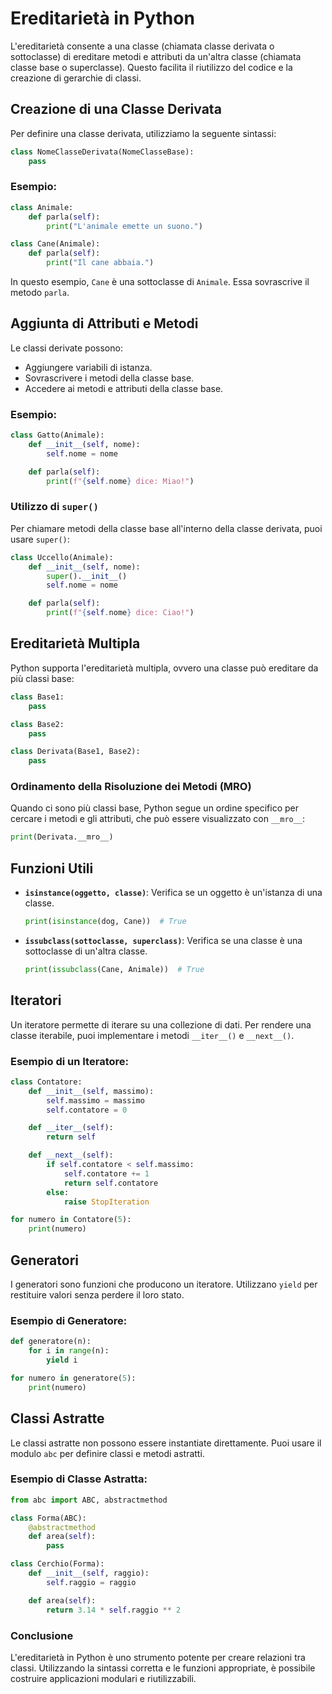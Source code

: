 # Ereditarietà in Python

L'ereditarietà consente a una classe (chiamata classe derivata o sottoclasse) di ereditare metodi e attributi da un'altra classe (chiamata classe base o superclasse). Questo facilita il riutilizzo del codice e la creazione di gerarchie di classi.

## Creazione di una Classe Derivata

Per definire una classe derivata, utilizziamo la seguente sintassi:

```python
class NomeClasseDerivata(NomeClasseBase):
    pass
```

### Esempio:
```python
class Animale:
    def parla(self):
        print("L'animale emette un suono.")

class Cane(Animale):
    def parla(self):
        print("Il cane abbaia.")
```

In questo esempio, `Cane` è una sottoclasse di `Animale`. Essa sovrascrive il metodo `parla`.

## Aggiunta di Attributi e Metodi

Le classi derivate possono:
- Aggiungere variabili di istanza.
- Sovrascrivere i metodi della classe base.
- Accedere ai metodi e attributi della classe base.

### Esempio:
```python
class Gatto(Animale):
    def __init__(self, nome):
        self.nome = nome

    def parla(self):
        print(f"{self.nome} dice: Miao!")
```

### Utilizzo di `super()`
Per chiamare metodi della classe base all'interno della classe derivata, puoi usare `super()`:

```python
class Uccello(Animale):
    def __init__(self, nome):
        super().__init__()
        self.nome = nome

    def parla(self):
        print(f"{self.nome} dice: Ciao!")
```

## Ereditarietà Multipla

Python supporta l'ereditarietà multipla, ovvero una classe può ereditare da più classi base:

```python
class Base1:
    pass

class Base2:
    pass

class Derivata(Base1, Base2):
    pass
```

### Ordinamento della Risoluzione dei Metodi (MRO)
Quando ci sono più classi base, Python segue un ordine specifico per cercare i metodi e gli attributi, che può essere visualizzato con `__mro__`:

```python
print(Derivata.__mro__)
```

## Funzioni Utili

- **`isinstance(oggetto, classe)`**: Verifica se un oggetto è un'istanza di una classe.
  
  ```python
  print(isinstance(dog, Cane))  # True
  ```

- **`issubclass(sottoclasse, superclass)`**: Verifica se una classe è una sottoclasse di un'altra classe.

  ```python
  print(issubclass(Cane, Animale))  # True
  ```

## Iteratori

Un iteratore permette di iterare su una collezione di dati. Per rendere una classe iterabile, puoi implementare i metodi `__iter__()` e `__next__()`.

### Esempio di un Iteratore:
```python
class Contatore:
    def __init__(self, massimo):
        self.massimo = massimo
        self.contatore = 0

    def __iter__(self):
        return self

    def __next__(self):
        if self.contatore < self.massimo:
            self.contatore += 1
            return self.contatore
        else:
            raise StopIteration

for numero in Contatore(5):
    print(numero)
```

## Generatori

I generatori sono funzioni che producono un iteratore. Utilizzano `yield` per restituire valori senza perdere il loro stato.

### Esempio di Generatore:
```python
def generatore(n):
    for i in range(n):
        yield i

for numero in generatore(5):
    print(numero)
```

## Classi Astratte

Le classi astratte non possono essere instantiate direttamente. Puoi usare il modulo `abc` per definire classi e metodi astratti.

### Esempio di Classe Astratta:
```python
from abc import ABC, abstractmethod

class Forma(ABC):
    @abstractmethod
    def area(self):
        pass

class Cerchio(Forma):
    def __init__(self, raggio):
        self.raggio = raggio

    def area(self):
        return 3.14 * self.raggio ** 2
```

### Conclusione

L'ereditarietà in Python è uno strumento potente per creare relazioni tra classi. Utilizzando la sintassi corretta e le funzioni appropriate, è possibile costruire applicazioni modulari e riutilizzabili.